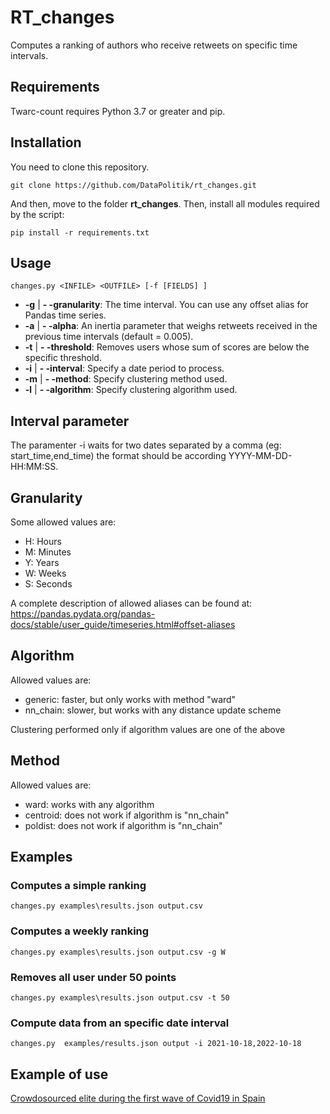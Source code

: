 # RT_changes

Computes a ranking of authors who receive retweets on specific time intervals.

## Requirements

Twarc-count requires Python 3.7 or greater and pip.

## Installation

You need to clone this repository.

`git clone https://github.com/DataPolitik/rt_changes.git`

And then, move to the folder **rt_changes**. Then, install all modules required by the script:

`pip install -r requirements.txt`

## Usage

`changes.py <INFILE> <OUTFILE> [-f [FIELDS] ]`

* **-g** | **- -granularity**: The time interval. You can use any offset alias for Pandas time series.
* **-a** | **- -alpha**: An inertia parameter that weighs retweets received in the previous time intervals (default = 0.005).
* **-t** | **- -threshold**: Removes users whose sum of scores are below the specific threshold.
* **-i** | **- -interval**: Specify a date period to process.
* **-m** | **- -method**: Specify clustering method used.
* **-l** | **- -algorithm**: Specify clustering algorithm used.
 
## Interval parameter

The paramenter -i waits for two dates separated by a comma (eg: start_time,end_time) the format should be according
YYYY-MM-DD-HH:MM:SS.

## Granularity

Some allowed values are:

* H: Hours
* M: Minutes
* Y: Years
* W: Weeks
* S: Seconds

A complete description of allowed aliases can be found at: https://pandas.pydata.org/pandas-docs/stable/user_guide/timeseries.html#offset-aliases

## Algorithm

Allowed values are:

* generic: faster, but only works with method "ward"
* nn_chain: slower, but works with any distance update scheme

Clustering performed only if algorithm values are one of the above

## Method

Allowed values are:

* ward: works with any algorithm
* centroid: does not work if algorithm is "nn_chain"
* poldist: does not work if algorithm is "nn_chain"

## Examples

### Computes a simple ranking

`changes.py examples\results.json output.csv`

### Computes a weekly ranking

`changes.py examples\results.json output.csv -g W`

### Removes all user under 50 points

`changes.py examples\results.json output.csv -t 50`

### Compute data from an specific date interval

`changes.py  examples/results.json output -i 2021-10-18,2022-10-18`

## Example of use

[Crowdosourced elite during the first wave of Covid19 in Spain](https://datapolitik.medium.com/el-baile-de-las-%C3%A9lites-en-twitter-9a288fb32eb3)

